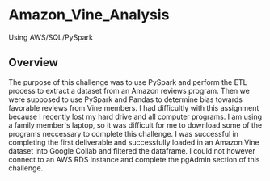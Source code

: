 # Amazon_Vine_Analysis
Using AWS/SQL/PySpark 
## Overview
The purpose of this challenge was to use PySpark and perform the ETL process to extract a dataset from an Amazon reviews program. Then we were supposed to use PySpark and Pandas to determine bias towards favorable reviews from Vine members. I had difficultly with this assignment because I recently lost my hard drive and all computer programs. I am using a family member's laptop, so it was difficult for me to download some of the programs neccessary to complete this challenge. I was successful in completing the first deliverable and successfully loaded in an Amazon Vine dataset into Google Collab and filtered the dataframe. I could not however connect to an AWS RDS instance and complete the pgAdmin section of this challenge. 
